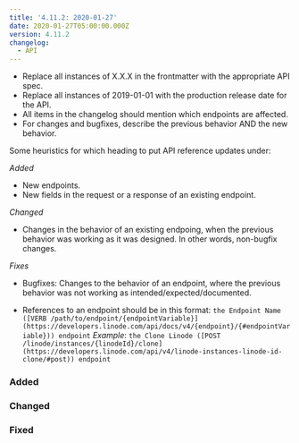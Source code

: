```yaml
---
title: '4.11.2: 2020-01-27'
date: 2020-01-27T05:00:00.000Z
version: 4.11.2
changelog:
  - API
---
```

<!-- API changelog requirements - delete this before merging -->
- Replace all instances of X.X.X in the frontmatter with the appropriate API spec.
- Replace all instances of 2019-01-01 with the production release date for the API.
- All items in the changelog should mention which endpoints are affected.
- For changes and bugfixes, describe the previous behavior AND the new behavior.

<!-- Where to put things - delete this before merging -->
Some heuristics for which heading to put API reference updates under:

*Added*
- New endpoints.
- New fields in the request or a response of an existing endpoint.

*Changed*
- Changes in the behavior of an existing endpoing, when the previous behavior was working as it was designed. In other words, non-bugfix changes.

*Fixes*
- Bugfixes: Changes to the behavior of an endpoint, where the previous behavior was not working as intended/expected/documented.

<!-- Sample syntax - delete this before merging -->

- References to an endpoint should be in this format: `the Endpoint Name ([VERB /path/to/endpoint/{endpointVariable}](https://developers.linode.com/api/docs/v4/{endpoint}/{#endpointVariable})) endpoint` *Example*: `the Clone Linode ([POST /linode/instances/{linodeId}/clone](https://developers.linode.com/api/v4/linode-instances-linode-id-clone/#post)) endpoint`

<!-- Fill these sections out: -->

### Added

### Changed

### Fixed
